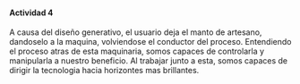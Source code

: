 #### Actividad 4

A causa del diseño generativo, el usuario deja el manto de artesano, dandoselo a la maquina, volviendose el conductor del proceso. Entendiendo el proceso atras de esta maquinaria, somos capaces de controlarla y manipularla a nuestro beneficio. Al trabajar junto a esta, somos capaces de dirigir la tecnologia hacia horizontes mas brillantes.
